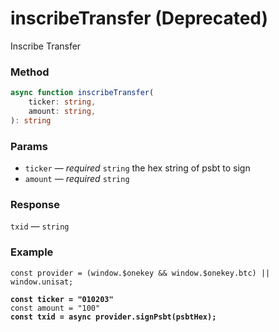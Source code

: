 # inscribeTransfer (Deprecated)

Inscribe Transfer

### Method

```typescript
async function inscribeTransfer(
    ticker: string, 
    amount: string,
): string
```

### Params

* `ticker` — _required_ `string`  the hex string of psbt to sign
* `amount` — _required_ `string`&#x20;

### Response

`txid` — `string`

### Example

<pre class="language-typescript"><code class="lang-typescript">const provider = (window.$onekey &#x26;&#x26; window.$onekey.btc) || window.unisat;

<strong>const ticker = "010203"
</strong>const amount = "100"
<strong>const txid = async provider.signPsbt(psbtHex);
</strong></code></pre>

